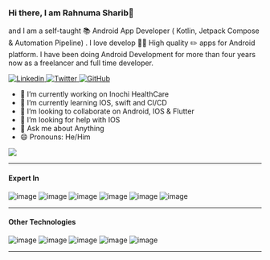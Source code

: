 ### Hi there, I am Rahnuma Sharib👋 
and I am a self-taught 📚 Android App Developer ( Kotlin, Jetpack Compose & Automation Pipeline) . I love develop 👨‍💻 High quality ✏️ apps for Android platform. I have been doing Android Development for more than four years now as a freelancer and full time developer.

<a href="https://www.linkedin.com/in/rahnumasharib/">
  <img
    alt="Linkedin"
    src="https://img.shields.io/badge/linkedin-0077B5?logo=linkedin&logoColor=white&style=for-the-badge"
  />
</a>
<a href="">
  <img
    alt="Twitter"
    src="https://img.shields.io/badge/Twitter-1DA1F2?logo=twitter&logoColor=white&style=for-the-badge"
  />
</a>
<a href="https://github.com/DeveloperRahnuma">
  <img
    alt="GitHub"
    src="https://img.shields.io/badge/GitHub-100000?style=for-the-badge&logo=github&logoColor=white"
  />
</a>


- 🔭 I’m currently working on Inochi HealthCare
- 🌱 I’m currently learning IOS, swift and CI/CD
- 👯 I’m looking to collaborate on Android, IOS & Flutter
- 🤔 I’m looking for help with IOS
- 💬 Ask me about Anything 
- 😄 Pronouns: He/Him

![](https://komarev.com/ghpvc/?username=SachinPremkuma&label=PROFILE+VIEWS&&color=green)

 ------------------
 #### Expert In 
 ![image](https://img.shields.io/badge/Kotlin-FF6C37?style=for-the-badge&logo=Kotlin&logoColor=white)
 ![image](https://img.shields.io/badge/Java-ED8B00?style=for-the-badge&logo=java&logoColor=white)
 ![image](https://img.shields.io/badge/Android-0175C2?style=for-the-badge&logo=android&logoColor=white)
 ![image](https://img.shields.io/badge/jetpackcompose-3DDC84?style=for-the-badge&logo=jetpackcompose&logoColor=white)
 ![image](https://img.shields.io/badge/firebase-ffca28?style=for-the-badge&logo=firebase&logoColor=black)
 ![image](https://img.shields.io/badge/Git-F05032?style=for-the-badge&logo=git&logoColor=white)


 ------------------
 #### Other Technologies
 
 ![image](https://img.shields.io/badge/Dart-0175C2?style=for-the-badge&logo=dart&logoColor=white)
 ![image](https://img.shields.io/badge/Flutter-02569B?style=for-the-badge&logo=flutter&logoColor=white)
 ![image](https://img.shields.io/badge/C-00599C?style=for-the-badge&logo=c&logoColor=white)
 ![image](https://img.shields.io/badge/MySQL-00000F?style=for-the-badge&logo=mysql&logoColor=white)
 ![image](https://img.shields.io/badge/Postman-FF6C37?style=for-the-badge&logo=Postman&logoColor=white)
 

 
 ---------------------

